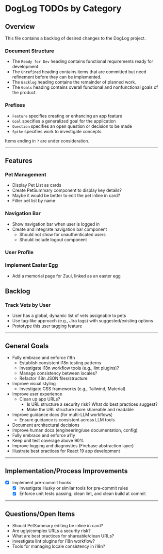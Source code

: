 # DogLog TODOs by Category

## Overview

This file contains a backlog of desired changes to the DogLog project.

### Document Structure

- The `Ready for Dev` heading contains functional requirements ready for development.
- The `Unrefined` heading contains items that are committed but need refinement before they can be implemented.
- The `Backlog` heading contains the remainder of planned work.
- The `Goals` heading contains overall functional and nonfunctional goals of the product.

### Prefixes

- `Feature` specifies creating or enhancing an app feature
- `Goal` specifies a generalized goal for the application
- `Question` specifies an open question or decision to be made
- `Spike` specifies work to investigate concepts

Items ending in `?` are under consideration.

---

## Features

### Pet Management
- Display Pet List as cards
- Create PetSummary component to display key details?
- Maybe it would be better to edit the pet inline in card?
- Filter pet list by name

### Navigation Bar
- Show navigation bar when user is logged in
- Create and integrate navigation bar component
  - Should not show for unauthenticated users
  - Should include logout component

### User Profile

### Implement Easter Egg
- Add a memorial page for Zuul, linked as an easter egg

## Backlog

### Track Vets by User
- User has a global, dynamic list of vets assignable to pets
- Use tag-like approach (e.g., Jira tags) with suggested/existing options
- Prototype this user tagging feature

---

## General Goals

- Fully embrace and enforce i18n
  - Establish consistent i18n testing patterns
  - Investigate i18n workflow tools (e.g., lint plugins)?
  - Manage consistency between locales?
  - Refactor i18n JSON files/structure
- Improve visual styling
  - Investigate CSS frameworks (e.g., Tailwind, Material)
- Improve user experience
  - Clean up app URLs?
    - Is URL structure a security risk? What do best practices suggest?
    - Make the URL structure more shareable and readable
- Improve guidance docs (for multi-LLM workflows)
  - Ensure guidance is consistent across LLM tools
- Document architectural decisions
- Improve human docs (engineering/use documentation, config)
- Fully embrace and enforce a11y
- Keep unit test coverage above 90%
- Improve logging and diagnostics (Firebase abstraction layer)
- Illustrate best practices for React 19 app development

---

## Implementation/Process Improvements

-[x] Implement pre-commit hooks
  -[x] Investigate Husky or similar tools for pre-commit rules
  -[x] Enforce unit tests passing, clean lint, and clean build at commit

---

## Questions/Open Items

- Should PetSummary editing be inline in card?
- Are ugly/complex URLs a security risk?
- What are best practices for shareable/clean URLs?
- Investigate lint plugins for i18n workflow?
- Tools for managing locale consistency in i18n?
